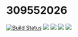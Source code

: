 # 309552026
[![Build Status](https://travis-ci.com/jordan0210/309552026.svg?branch=main)](https://travis-ci.com/jordan0210/309552026)
![](https://i.imgur.com/isOhSCQ.png)
![](https://i.imgur.com/d1E6Uc6.png)
![](https://i.imgur.com/LLLhSjP.png)
![](https://i.imgur.com/mnBWz9A.png)

